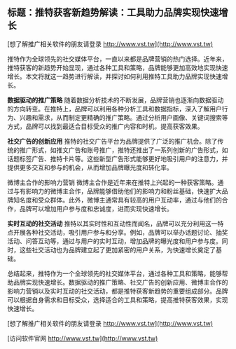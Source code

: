 ## **标题：推特获客新趋势解读：工具助力品牌实现快速增长**

[想了解推广相关软件的朋友请登录 http://www.vst.tw](http://www.vst.tw)

推特作为全球领先的社交媒体平台，一直以来都是品牌营销的热门选择。近年来，推特获客的新趋势开始显现，通过各种工具和策略，品牌能够更加高效地实现快速增长。本文将就这一趋势进行解读，并探讨如何利用推特工具助力品牌实现快速增长。

**数据驱动的推广策略**
随着数据分析技术的不断发展，品牌营销也逐渐向数据驱动的方向转变。在推特上，品牌可以利用各种分析工具和数据指标，深入了解用户行为、兴趣和需求，从而制定更精确的推广策略。通过分析用户画像、关键词搜索等方式，品牌可以找到最适合目标受众的推广内容和时机，提高获客效果。

**社交广告的创新应用**
推特的社交广告平台为品牌提供了广泛的推广机会。除了传统的推广形式，如推文广告和账号推广，推特还推出了一系列创新的广告形式，如话题标签广告、推特卡片等。这些新型广告形式能够更好地吸引用户的注意力，并提供更多交互和参与的机会，从而增加品牌曝光度和转化率。

微博主合作的影响力营销
微博主合作是近年来在推特上兴起的一种获客策略。通过与有影响力的微博主合作，品牌能够借助他们的影响力和粉丝基础，快速扩大品牌知名度和受众群体。此外，微博主通常具有较高的用户互动率，通过与他们的合作，品牌可以增加用户参与度和忠诚度，进而实现快速增长。

**实时互动的社交活动**
推特以其实时性和互动性而闻名，品牌可以充分利用这一特点开展各种社交活动，吸引用户参与和分享。例如，品牌可以举办话题讨论、抽奖活动、问答互动等，通过与用户的实时互动，增加品牌的曝光度和用户参与度。同时，这些社交活动也为品牌建立起了更加紧密的用户关系，为快速增长奠定了基础。

总结起来，推特作为一个全球领先的社交媒体平台，通过各种工具和策略，能够帮助品牌实现快速增长。数据驱动的推广策略、社交广告的创新应用、微博主合作的影响力营销以及实时互动的社交活动，都是推特获客新趋势的重要组成部分。品牌可以根据自身需求和目标受众，选择适合的工具和策略，提高推特获客效果，实现快速增长。

[想了解推广相关软件的朋友请登录 http://www.vst.tw](http://www.vst.tw)


[访问软件官网 http://www.vst.tw](http://www.vst.tw)
